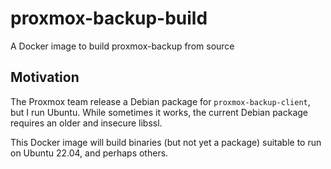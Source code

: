 # proxmox-backup-build
A Docker image to build proxmox-backup from source

## Motivation

The Proxmox team release a Debian package for `proxmox-backup-client`, but I run Ubuntu.
While sometimes it works, the current Debian package requires an older and insecure
libssl.

This Docker image will build binaries (but not yet a package) suitable to run on
Ubuntu 22.04, and perhaps others.
